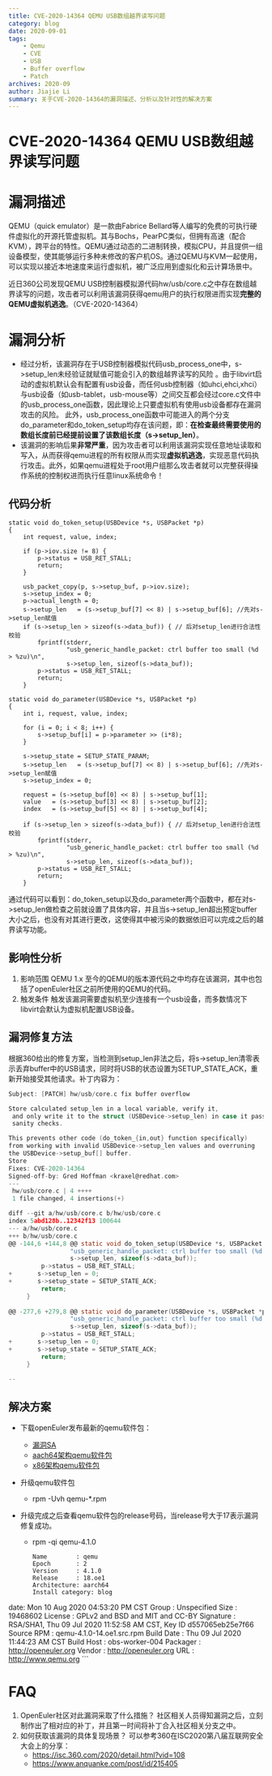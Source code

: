 ```yaml
---
title: CVE-2020-14364 QEMU USB数组越界读写问题
category: blog 
date: 2020-09-01
tags:
    - Qemu
    - CVE
    - USB
    - Buffer overflow
    - Patch
archives: 2020-09
author: Jiajie Li
summary: 关于CVE-2020-14364的漏洞描述、分析以及针对性的解决方案
---
```



# CVE-2020-14364 QEMU USB数组越界读写问题

漏洞描述
====
QEMU（quick emulator）是一款由Fabrice Bellard等人编写的免费的可执行硬件虚拟化的开源托管虚拟机。其与Bochs，PearPC类似，但拥有高速（配合KVM），跨平台的特性。QEMU通过动态的二进制转换，模拟CPU，并且提供一组设备模型，使其能够运行多种未修改的客户机OS。通过QEMU与KVM一起使用，可以实现以接近本地速度来运行虚拟机，被广泛应用到虚拟化和云计算场景中。

近日360公司发现QEMU USB控制器模拟源代码hw/usb/core.c之中存在数组越界读写的问题，攻击者可以利用该漏洞获得qemu用户的执行权限进而实现**完整的QEMU虚拟机逃逸**。（CVE-2020-14364）


漏洞分析
====
* 经过分析，该漏洞存在于USB控制器模拟代码usb_process_one中，s->setup_len未经验证就赋值可能会引入的数组越界读写的风险 。由于libvirt启动的虚拟机默认会有配置有usb设备，而任何usb控制器（如uhci,ehci,xhci）与usb设备（如usb-tablet，usb-mouse等）之间交互都会经过core.c文件中的usb_process_one函数，因此理论上只要虚拟机有使用usb设备都存在漏洞攻击的风险。 此外，usb_process_one函数中可能进入的两个分支do_parameter和do_token_setup均存在该问题，即：**在检查最终需要使用的数组长度前已经提前设置了该数组长度（s->setup_len）**。
* 该漏洞的影响后果**非常严重**，因为攻击者可以利用该漏洞实现任意地址读取和写入，从而获得qemu进程的所有权限从而实现**虚拟机逃逸**，实现恶意代码执行攻击。此外，如果qemu进程处于root用户组那么攻击者就可以完整获得操作系统的控制权进而执行任意linux系统命令！

代码分析
----

```
static void do_token_setup(USBDevice *s, USBPacket *p)                                     
{                                                                               
    int request, value, index;                                                  
                                                                                
    if (p->iov.size != 8) {                                                     
        p->status = USB_RET_STALL;                                              
        return;                                                                 
    }                                                                           
                                                                                
    usb_packet_copy(p, s->setup_buf, p->iov.size);                              
    s->setup_index = 0;                                                         
    p->actual_length = 0;                                                       
    s->setup_len   = (s->setup_buf[7] << 8) | s->setup_buf[6]; //先对s->setup_len赋值     
    if (s->setup_len > sizeof(s->data_buf)) { // 后对setup_len进行合法性校验                 
        fprintf(stderr,                                                         
                "usb_generic_handle_packet: ctrl buffer too small (%d > %zu)\n",
                s->setup_len, sizeof(s->data_buf));                             
        p->status = USB_RET_STALL;                                              
        return;                                                                 
    }                                                                           
```

```
static void do_parameter(USBDevice *s, USBPacket *p)                            
{                                                                               
    int i, request, value, index;                                               
                                                                                
    for (i = 0; i < 8; i++) {                                                   
        s->setup_buf[i] = p->parameter >> (i*8);                                
    }                                                                           
                                                                                
    s->setup_state = SETUP_STATE_PARAM;                                         
    s->setup_len   = (s->setup_buf[7] << 8) | s->setup_buf[6]; //先对s->setup_len赋值       
    s->setup_index = 0;                                                         
                                                                                
    request = (s->setup_buf[0] << 8) | s->setup_buf[1];                         
    value   = (s->setup_buf[3] << 8) | s->setup_buf[2];                         
    index   = (s->setup_buf[5] << 8) | s->setup_buf[4];                         
                                                                                
    if (s->setup_len > sizeof(s->data_buf)) { // 后对setup_len进行合法性校验                 
        fprintf(stderr,                                                         
                "usb_generic_handle_packet: ctrl buffer too small (%d > %zu)\n",
                s->setup_len, sizeof(s->data_buf));                             
        p->status = USB_RET_STALL;                                              
        return;                                                                 
    }    
```

通过代码可以看到：do_token_setup以及do_parameter两个函数中，都在对s->setup_len做检查之前就设置了具体内容，并且当s->setup_len超出预定buffer大小之后，也没有对其进行更改，这使得其中被污染的数据依旧可以完成之后的越界读写功能。

影响性分析
----
1. 影响范围
   QEMU 1.x 至今的QEMU的版本源代码之中均存在该漏洞，其中也包括了openEuler社区之前所使用的QEMU的代码。
2. 触发条件
   触发该漏洞需要虚拟机至少连接有一个usb设备，而多数情况下libvirt会默认为虚拟机配置USB设备。

漏洞修复方法
----

根据360给出的修复方案，当检测到setup_len非法之后，将s->setup_len清零表示丢弃buffer中的USB请求，同时将USB的状态设置为SETUP_STATE_ACK，重新开始接受其他请求。补丁内容为：

```c
Subject: [PATCH] hw/usb/core.c fix buffer overflow

Store calculated setup_len in a local variable, verify it,
 and only write it to the struct (USBDevice->setup_len) in case it passed the
 sanity checks.

This prevents other code (do_token_{in,out} function specifically)
from working with invalid USBDevice->setup_len values and overruning
the USBDevice->setup_buf[] buffer.
Store
Fixes: CVE-2020-14364
Signed-off-by: Gred Hoffman <kraxel@redhat.com>
---
 hw/usb/core.c | 4 ++++
 1 file changed, 4 insertions(+)

diff --git a/hw/usb/core.c b/hw/usb/core.c
index 5abd128b..12342f13 100644
--- a/hw/usb/core.c
+++ b/hw/usb/core.c
@@ -144,6 +144,8 @@ static void do_token_setup(USBDevice *s, USBPacket *p)
                 "usb_generic_handle_packet: ctrl buffer too small (%d > %zu)\n",
                 s->setup_len, sizeof(s->data_buf));
         p->status = USB_RET_STALL;
+		s->setup_len = 0;
+		s->setup_state = SETUP_STATE_ACK;
         return;
     }
 
@@ -277,6 +279,8 @@ static void do_parameter(USBDevice *s, USBPacket *p)
                 "usb_generic_handle_packet: ctrl buffer too small (%d > %zu)\n",
                 s->setup_len, sizeof(s->data_buf));
         p->status = USB_RET_STALL;
+		s->setup_len = 0;
+		s->setup_state = SETUP_STATE_ACK;
         return;
     }
 
-- 
```




## 解决方案

* 下载openEuler发布最新的qemu软件包：
  * [漏洞SA](https://cve.openeuler.org/#/infoDetails/openEuler-SA-2020-1061)
  * [aach64架构qemu软件包](https://repo.openeuler.org/openEuler-20.03-LTS/update/aarch64/Packages)
  * [x86架构qemu软件包](https://repo.openeuler.org/openEuler-20.03-LTS/update/x86_64/Packages)
* 升级qemu软件包
  
  * rpm -Uvh qemu-*.rpm
* 升级完成之后查看qemu软件包的release号码，当release号大于17表示漏洞修复成功。
  
  * rpm -qi qemu-4.1.0
  
    ```
    Name        : qemu
    Epoch       : 2
    Version     : 4.1.0
    Release     : 18.oe1
    Architecture: aarch64
    Install category: blog 
date: Mon 10 Aug 2020 04:53:20 PM CST
    Group       : Unspecified
    Size        : 19468602
    License     : GPLv2 and BSD and MIT and CC-BY
    Signature   : RSA/SHA1, Thu 09 Jul 2020 11:52:58 AM CST, Key ID d557065eb25e7f66
    Source RPM  : qemu-4.1.0-14.oe1.src.rpm
    Build Date  : Thu 09 Jul 2020 11:44:23 AM CST
    Build Host  : obs-worker-004
    Packager    : http://openeuler.org
    Vendor      : http://openeuler.org
    URL         : http://www.qemu.org
    ```
  
    

FAQ
====
1. OpenEuler社区对此漏洞采取了什么措施？
   社区相关人员得知漏洞之后，立刻制作出了相对应的补丁，并且第一时间将补丁合入社区相关分支之中。
2. 如何获取该漏洞的具体复现场景？
   可以参考360在ISC2020第八届互联网安全大会上的分享：
   * https://isc.360.com/2020/detail.html?vid=108
   * https://www.anquanke.com/post/id/215405
